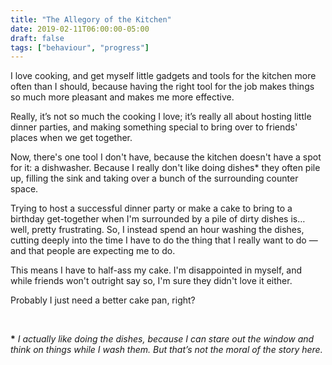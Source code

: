 ```yaml
---
title: "The Allegory of the Kitchen"
date: 2019-02-11T06:00:00-05:00
draft: false
tags: ["behaviour", "progress"]
---
```


I love cooking, and get myself little gadgets and tools for the kitchen more often than I should, because having the right tool for the job makes things so much more pleasant and makes me more effective.

<!--more-->

Really, it’s not so much the cooking I love; it’s really all about hosting little dinner parties, and making something special to bring over to friends' places when we get together.

Now, there's one tool I don't have, because the kitchen doesn't have a spot for it: a dishwasher. Because I really don't like doing dishes* they often pile up, filling the sink and taking over a bunch of the surrounding counter space.

Trying to host a successful dinner party or make a cake to bring to a birthday get-together when I'm surrounded by a pile of dirty dishes is… well, pretty frustrating. So, I instead spend an hour washing the dishes, cutting deeply into the time I have to do the thing that I really want to do — and that people are expecting me to do.

This means I have to half-ass my cake. I'm disappointed in myself, and while friends won't outright say so, I'm sure they didn't love it either.

Probably I just need a better cake pan, right?

<br>

__*__ _I actually like doing the dishes, because I can stare out the window and think on things while I wash them. But that’s not the moral of the story here._

<br>
